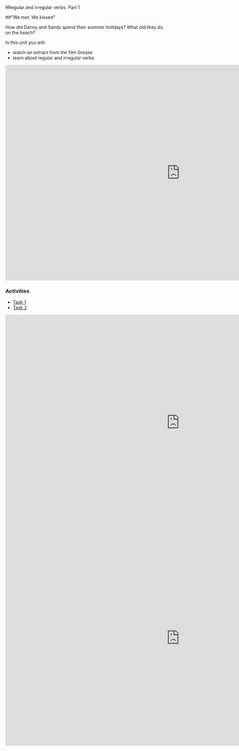 #Regular and irregular verbs. Part 1

##”We met. We kissed”

How did Danny and Sandy spend their summer holidays? What did they do on the beach?

In this unit you will:<br>
- watch an extract from the film Grease
- learn about regular and irregular verbs

<iframe src="https://h5p.org/h5p/embed/266024" width="1091" height="675" frameborder="0" allowfullscreen="allowfullscreen"></iframe>

### Activities

<div>
  <!-- Nav tabs -->
  <ul class="nav nav-tabs" role="tablist">
    <li role="presentation" class="active"><a href="#home" aria-controls="home" role="tab" data-toggle="tab">Task 1</a></li>
    <li role="presentation"><a href="#menu1" aria-controls="menu1" role="tab" data-toggle="tab">Task 2</a></li>
  </ul>
  <!-- Tab panes -->
  <div class="tab-content">
    <div role="tabpanel" class="tab-pane active" id="home">
        <iframe src="https://h5p.org/h5p/embed/255031" width="1090" height="675" frameborder="0" allowfullscreen="allowfullscreen"></iframe>
    </div>
    <div role="tabpanel" class="tab-pane" id="menu1">
        <iframe src="https://h5p.org/h5p/embed/255033" width="1090" height="675" frameborder="0" allowfullscreen="allowfullscreen"></iframe>
    </div>
  </div>
</div>

<script>
document.addEventListener('DOMContentLoaded', function() {
    setTimeout(function () {
        $('#menu1').css('display', 'block');
        setInterval(function () {
            $('#menu1').css('display', '');
        }, 2000);
    }, 0);
});
</script>

<script src="https://h5p.org/sites/all/modules/h5p/library/js/h5p-resizer.js" charset="UTF-8"></script>